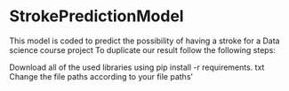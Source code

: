 # StrokePredictionModel
This model is coded to predict the possibility of having a stroke for a Data science course project 
To duplicate our result follow the following steps:

Download all of the used libraries using pip install -r requirements. txt
Change the file paths according to your file paths'
